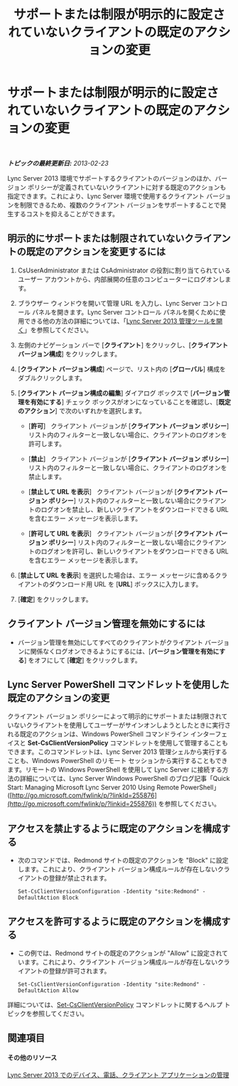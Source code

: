 ﻿---
title: サポートまたは制限が明示的に設定されていないクライアントの既定のアクションの変更
TOCTitle: サポートまたは制限が明示的に設定されていないクライアントの既定のアクションの変更
ms:assetid: 548dd0f5-62fe-4c3f-8952-2b9fd4c5fff3
ms:mtpsurl: https://technet.microsoft.com/ja-jp/library/Gg520994(v=OCS.15)
ms:contentKeyID: 48272118
ms.date: 05/19/2016
mtps_version: v=OCS.15
ms.translationtype: HT
---

# サポートまたは制限が明示的に設定されていないクライアントの既定のアクションの変更

 

_**トピックの最終更新日:** 2013-02-23_

Lync Server 2013 環境でサポートするクライアントのバージョンのほか、バージョン ポリシーが定義されていないクライアントに対する既定のアクションも指定できます。これにより、Lync Server 環境で使用するクライアント バージョンを制限できるため、複数のクライアント バージョンをサポートすることで発生するコストを抑えることができます。

## 明示的にサポートまたは制限されていないクライアントの既定のアクションを変更するには

1.  CsUserAdministrator または CsAdministrator の役割に割り当てられているユーザー アカウントから、内部展開の任意のコンピューターにログオンします。

2.  ブラウザー ウィンドウを開いて管理 URL を入力し、Lync Server コントロール パネルを開きます。Lync Server コントロール パネルを開くために使用できる他の方法の詳細については、「[Lync Server 2013 管理ツールを開く](lync-server-2013-open-lync-server-administrative-tools.md)」を参照してください。

3.  左側のナビゲーション バーで \[**クライアント**\] をクリックし、\[**クライアント バージョン構成**\] をクリックします。

4.  \[**クライアント バージョン構成**\] ページで、リスト内の \[**グローバル**\] 構成をダブルクリックします。

5.  \[**クライアント バージョン構成の編集**\] ダイアログ ボックスで \[**バージョン管理を有効にする**\] チェック ボックスがオンになっていることを確認し、\[**既定のアクション**\] で次のいずれかを選択します。
    
      - \[**許可**\]   クライアント バージョンが \[**クライアント バージョン ポリシー**\] リスト内のフィルターと一致しない場合に、クライアントのログオンを許可します。
    
      - \[**禁止**\]   クライアント バージョンが \[**クライアント バージョン ポリシー**\] リスト内のフィルターと一致しない場合に、クライアントのログオンを禁止します。
    
      - \[**禁止して URL を表示**\]   クライアント バージョンが \[**クライアント バージョン ポリシー**\] リスト内のフィルターと一致しない場合にクライアントのログオンを禁止し、新しいクライアントをダウンロードできる URL を含むエラー メッセージを表示します。
    
      - \[**許可して URL を表示**\]   クライアント バージョンが \[**クライアント バージョン ポリシー**\] リスト内のフィルターと一致しない場合にクライアントのログオンを許可し、新しいクライアントをダウンロードできる URL を含むエラー メッセージを表示します。

6.  \[**禁止して URL を表示**\] を選択した場合は、エラー メッセージに含めるクライアントのダウンロード用 URL を \[**URL**\] ボックスに入力します。

7.  \[**確定**\] をクリックします。

## クライアント バージョン管理を無効にするには

  - バージョン管理を無効にしてすべてのクライアントがクライアント バージョンに関係なくログオンできるようにするには、\[**バージョン管理を有効にする**\] をオフにして \[**確定**\] をクリックします。

## Lync Server PowerShell コマンドレットを使用した既定のアクションの変更

クライアント バージョン ポリシーによって明示的にサポートまたは制限されていないクライアントを使用してユーザーがサインオンしようとしたときに実行される既定のアクションは、Windows PowerShell コマンドライン インターフェイスと **Set-CsClientVersionPolicy** コマンドレットを使用して管理することもできます。このコマンドレットは、Lync Server 2013 管理シェルから実行することも、Windows PowerShell のリモート セッションから実行することもできます。リモートの Windows PowerShell を使用して Lync Server に接続する方法の詳細については、Lync Server Windows PowerShell のブログ記事「Quick Start: Managing Microsoft Lync Server 2010 Using Remote PowerShell」 ([http://go.microsoft.com/fwlink/p/?linkId=255876](http://go.microsoft.com/fwlink/p/?linkid=255876)) を参照してください。

## アクセスを禁止するように既定のアクションを構成する

  - 次のコマンドでは、Redmond サイトの既定のアクションを "Block" に設定します。これにより、クライアント バージョン構成ルールが存在しないクライアントの登録が禁止されます。
    
        Set-CsClientVersionConfiguration -Identity "site:Redmond" -DefaultAction Block

## アクセスを許可するように既定のアクションを構成する

  - この例では、Redmond サイトの既定のアクションが "Allow" に設定されています。これにより、クライアント バージョン構成ルールが存在しないクライアントの登録が許可されます。
    
        Set-CsClientVersionConfiguration -Identity "site:Redmond" -DefaultAction Allow

詳細については、[Set-CsClientVersionPolicy](set-csclientversionpolicy.md) コマンドレットに関するヘルプ トピックを参照してください。

## 関連項目

#### その他のリソース

[Lync Server 2013 でのデバイス、電話、クライアント アプリケーションの管理](lync-server-2013-managing-devices-phones-and-client-applications.md)

